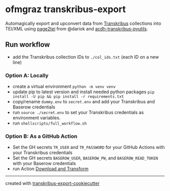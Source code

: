 # ofmgraz  transkribus-export

Automagically export and upconvert data from [Transkribus](https://readcoop.eu/) collections into TEI/XML using [page2tei](https://github.com/dariok/page2tei) from @dariok and [acdh-transkribus-pyutils](https://github.com/acdh-oeaw/acdh-transkribus-utils).

## Run workflow

* add the Transkribus collection IDs to `./col_ids.txt` (each ID on a new line)

### Option A: Locally
* create a virtual environment `python -m venv venv`
* update pip to latest version and install needed python packages `pip install -U pip && pip install -r requirements.txt`
* copy/rename `dummy.env` to `secret.env` and add your Transkribus and Baserow credentials  
* run `source ./secret.env` to set your Transkribus credentials as environment variables.
* run `shellscripts/full_workflow.sh`

### Option B: As a GitHub Action
* Set the GH secrets `TR_USER` and `TR_PASSWORD` for your GitHub Actions with your Transkribus credentials
* Set the GH secrets `BASEROW_USER`, `BASEROW_PW`, and `BASEROW_READ_TOKEN` with your Baserow credentials
* run Action [Download and Transform](https://github.com/ofmgraz/transkribus-out/actions/workflows/download_collection.yml)


-----
created with [transkribus-export-cookiecutter](https://github.com/acdh-oeaw/transkribus-export-cookiecutter)
